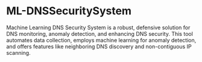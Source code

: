 # ML-DNSSecuritySystem
Machine Learning DNS Security System is a robust, defensive solution for DNS monitoring, anomaly detection, and enhancing DNS security. This tool automates data collection, employs machine learning for anomaly detection, and offers features like neighboring DNS discovery and non-contiguous IP scanning.
